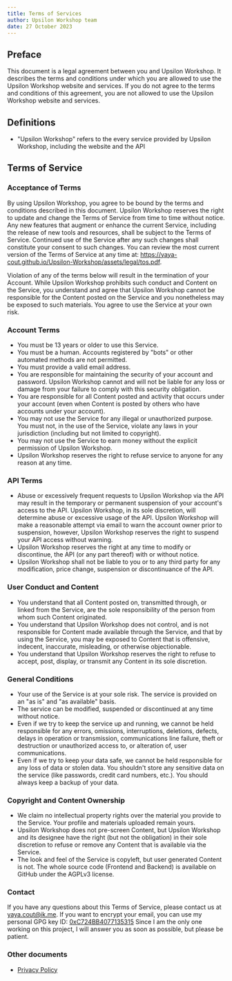```yaml
---
title: Terms of Services
author: Upsilon Workshop team
date: 27 October 2023
---
```


## Preface

This document is a legal agreement between you and Upsilon Workshop. It
describes the terms and conditions under which you are allowed to use the
Upsilon Workshop website and services. If you do not agree to the terms and
conditions of this agreement, you are not allowed to use the Upsilon Workshop
website and services.

## Definitions

- "Upsilon Workshop" refers to the every service provided by Upsilon Workshop,
  including the website and the API

## Terms of Service

### Acceptance of Terms

By using Upsilon Workshop, you agree to be bound by the terms and conditions
described in this document. Upsilon Workshop reserves the right to update and
change the Terms of Service from time to time without notice. Any new features
that augment or enhance the current Service, including the release of new tools
and resources, shall be subject to the Terms of Service. Continued use of the
Service after any such changes shall constitute your consent to such changes.
You can review the most current version of the Terms of Service at any time at:
https://yaya-cout.github.io/Upsilon-Workshop/assets/legal/tos.pdf.

Violation of any of the terms below will result in the termination of your
Account. While Upsilon Workshop prohibits such conduct and Content on the
Service, you understand and agree that Upsilon Workshop cannot be responsible
for the Content posted on the Service and you nonetheless may be exposed to
such materials. You agree to use the Service at your own risk.

### Account Terms

- You must be 13 years or older to use this Service.
- You must be a human. Accounts registered by "bots" or other automated methods
  are not permitted.
- You must provide a valid email address.
- You are responsible for maintaining the security of your account and password.
  Upsilon Workshop cannot and will not be liable for any loss or damage from
  your failure to comply with this security obligation.
- You are responsible for all Content posted and activity that occurs under your
  account (even when Content is posted by others who have accounts under your
  account).
- You may not use the Service for any illegal or unauthorized purpose. You must
  not, in the use of the Service, violate any laws in your jurisdiction
  (including but not limited to copyright).
- You may not use the Service to earn money without the explicit permission of
  Upsilon Workshop.
- Upsilon Workshop reserves the right to refuse service to anyone for any
  reason at any time.

### API Terms

- Abuse or excessively frequent requests to Upsilon Workshop via the API may
  result in the temporary or permanent suspension of your account's access to
  the API. Upsilon Workshop, in its sole discretion, will determine abuse or
  excessive usage of the API. Upsilon Workshop will make a reasonable attempt
  via email to warn the account owner prior to suspension, however, Upsilon
  Workshop reserves the right to suspend your API access without warning.
- Upsilon Workshop reserves the right at any time to modify or discontinue, the
  API (or any part thereof) with or without notice.
- Upsilon Workshop shall not be liable to you or to any third party for any
  modification, price change, suspension or discontinuance of the API.

### User Conduct and Content

- You understand that all Content posted on, transmitted through, or linked from
  the Service, are the sole responsibility of the person from whom such Content
  originated.
- You understand that Upsilon Workshop does not control, and is not responsible
  for Content made available through the Service, and that by using the Service,
  you may be exposed to Content that is offensive, indecent, inaccurate,
  misleading, or otherwise objectionable.
- You understand that Upsilon Workshop reserves the right to refuse to accept,
  post, display, or transmit any Content in its sole discretion.

### General Conditions

- Your use of the Service is at your sole risk. The service is provided on an
  "as is" and "as available" basis.
- The service can be modified, suspended or discontinued at any time without
  notice.
- Even if we try to keep the service up and running, we cannot be held
  responsible for any errors, omissions, interruptions, deletions, defects,
  delays in operation or transmission, communications line failure, theft or
  destruction or unauthorized access to, or alteration of, user communications.
- Even if we try to keep your data safe, we cannot be held responsible for any
  loss of data or stolen data. You shouldn't store any sensitive data on the
  service (like passwords, credit card numbers, etc.). You should always keep a
  backup of your data.

### Copyright and Content Ownership

- We claim no intellectual property rights over the material you provide to the
  Service. Your profile and materials uploaded remain yours.
- Upsilon Workshop does not pre-screen Content, but Upsilon Workshop and its
  designee have the right (but not the obligation) in their sole discretion to
  refuse or remove any Content that is available via the Service.
- The look and feel of the Service is copyleft, but user generated Content is
  not. The whole source code (Frontend and Backend) is available on GitHub under
  the AGPLv3 license.

### Contact

If you have any questions about this Terms of Service, please contact us at
[yaya.cout@ik.me](mailto:yaya.cout@ik.me). If you want to encrypt your email,
you can use my personal GPG key ID: [0xC724BB4077135315](https://keys.openpgp.org/vks/v1/by-fingerprint/76D749FDC7E3EFAF84976AC5C724BB4077135315)
Since I am the only one working on this project, I will answer you as soon as
possible, but please be patient.

### Other documents

- [Privacy Policy](https://yaya-cout.github.io/Upsilon-Workshop/assets/legal/privacy.pdf)
